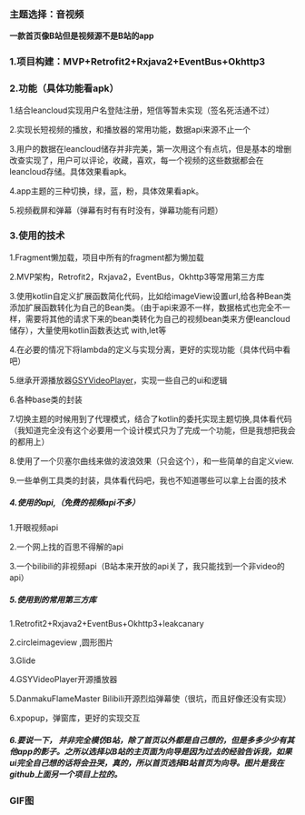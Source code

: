 ### 主题选择：音视频

**一款首页像B站但是视频源不是B站的app**

### 1.项目构建：MVP+Retrofit2+Rxjava2+EventBus+Okhttp3

### 2.功能（具体功能看apk）

1.结合leancloud实现用户名登陆注册，短信等暂未实现（签名死活通不过）

2.实现长短视频的播放，和播放器的常用功能，数据api来源不止一个

3.用户的数据在leancloud储存并非完美，第一次用这个有点坑，但是基本的增删改查实现了，用户可以评论，收藏，喜欢，每一个视频的这些数据都会在leancloud存储。具体效果看apk。

4.app主题的三种切换，绿，蓝，粉，具体效果看apk。

5.视频截屏和弹幕（弹幕有时有有时没有，弹幕功能有问题）



### 3.使用的技术

1.Fragment懒加载，项目中所有的fragment都为懒加载

2.MVP架构，Retrofit2，Rxjava2，EventBus，Okhttp3等常用第三方库

3.使用kotlin自定义扩展函数简化代码，比如给imageView设置url,给各种Bean类添加扩展函数转化为自己的Bean类。（由于api来源不一样，数据格式也完全不一样，需要将其他的请求下来的bean类转化为自己的视频bean类来方便leancloud储存），大量使用kotlin函数表达式 with,let等

4.在必要的情况下将lambda的定义与实现分离，更好的实现功能（具体代码中看吧）

5.继承开源播放器[GSYVideoPlayer](https://github.com/CarGuo/GSYVideoPlayer)，实现一些自己的ui和逻辑

6.各种base类的封装

7.切换主题的时候用到了代理模式，结合了kotlin的委托实现主题切换,具体看代码（我知道完全没有这个必要用一个设计模式只为了完成一个功能，但是我想把我会的都用上）

8.使用了一个贝塞尔曲线来做的波浪效果（只会这个），和一些简单的自定义view.

9.一些单例工具类的封装，具体看代码吧，我也不知道哪些可以拿上台面的技术



##### 4.使用的api,（免费的视频api不多）

1.开眼视频api

2.一个网上找的百思不得解的api

3.一个bilibili的非视频api（B站本来开放的api关了，我只能找到一个非video的api）



##### 5.使用到的常用第三方库

1.Retrofit2+Rxjava2+EventBus+Okhttp3+leakcanary

2.circleimageview ,圆形图片

3.Glide

4.GSYVideoPlayer开源播放器

5.DanmakuFlameMaster  Bilibili开源烈焰弹幕使（很坑，而且好像还没有实现）

6.xpopup，弹窗库，更好的实现交互



##### 6.要说一下， 并非完全模仿B站，除了首页以外都是自己想的，但是多多少少有其他app的影子。之所以选择以B站的主页面为向导是因为过去的经验告诉我，如果ui完全自己想的话将会丑哭，真的，所以首页选择B站首页为向导。图片是我在github上面另一个项目上拉的。



### GIF图





